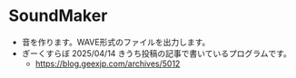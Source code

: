 # SoundMaker

- 音を作ります。WAVE形式のファイルを出力します。
- ぎーくすらぼ 2025/04/14 きうち投稿の記事で書いているプログラムです。
  - https://blog.geexjp.com/archives/5012
